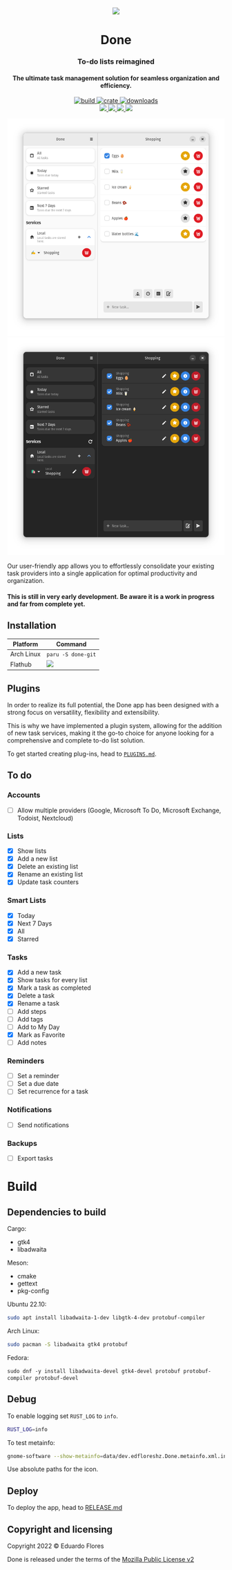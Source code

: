 <div align="center">
  <br>
  <img src="https://raw.githubusercontent.com/edfloreshz/done/main/data/icons/dev.edfloreshz.Done.svg" width="150" />
  <h1>Done</h1>
  <h3>To-do lists reimagined</h3>
  <h4>The ultimate task management solution for seamless organization and efficiency.</h4>
  <a href="https://github.com/edfloreshz/done/actions/workflows/ci.yml">
    <img src="https://img.shields.io/github/actions/workflow/status/edfloreshz/done/ci.yml?style=for-the-badge" alt="build"/>
  </a>
  <a href="https://crates.io/crates/done">
    <img src="https://img.shields.io/crates/v/done?label=Done&style=for-the-badge" alt="crate"/>
  </a>
   <a href="https://crates.io/crates/done">
    <img src="https://img.shields.io/crates/d/done?style=for-the-badge" alt="downloads"/>
  </a>
  <br/>
  <a href="https://github.com/sponsors/edfloreshz">
    <img src="https://img.shields.io/badge/sponsor-30363D?style=for-the-badge&logo=GitHub-Sponsors&logoColor=#white"/>
  </a>
  <a href="https://matrix.to/#/#done-devs:matrix.org">
    <img src="https://img.shields.io/badge/matrix-000000?style=for-the-badge&logo=Matrix&logoColor=white"/>
  </a>
  <a href="https://github.com/edfloreshz/done">
    <img src="https://img.shields.io/badge/GitHub-100000?style=for-the-badge&logo=github&logoColor=white"/>
  </a>
  <a href="https://t.me/done_devs">
    <img src="https://img.shields.io/badge/Telegram-2CA5E0?style=for-the-badge&logo=telegram&logoColor=white"/>
  </a>
</div>

  ![Screenshot](./data/resources/screenshots/tasks.png#gh-light-mode-only)
  ![Screenshot](./data/resources/screenshots/dark.png#gh-dark-mode-only)

Our user-friendly app allows you to effortlessly consolidate your existing task providers into a single application for optimal productivity and organization.

#### **This is still in very early development. Be aware it is a work in progress and far from complete yet.**


## Installation
| Platform   | Command                                 |
|------------|-----------------------------------------|
| Arch Linux | `paru -S done-git`                    |
| Flathub    | <a href="https://flathub.org/apps/details/dev.edfloreshz.Done"><img src="https://flathub.org/assets/badges/flathub-badge-en.png" width="150"/></a> |

## Plugins
In order to realize its full potential, the Done app has been designed with a strong focus on versatility, flexibility and extensibility.

This is why we have implemented a plugin system, allowing for the addition of new task services, making it the go-to choice for 
anyone looking for a comprehensive and complete to-do list solution.

To get started creating plug-ins, head to [`PLUGINS.md`](PLUGINS.md).

## To do

### Accounts

- [ ] Allow multiple providers (Google, Microsoft To Do, Microsoft Exchange, Todoist, Nextcloud)

### Lists

- [x] Show lists
- [x] Add a new list
- [x] Delete an existing list
- [x] Rename an existing list
- [x] Update task counters

### Smart Lists
- [x] Today
- [x] Next 7 Days
- [x] All
- [x] Starred

### Tasks
- [x] Add a new task
- [x] Show tasks for every list
- [x] Mark a task as completed
- [x] Delete a task
- [x] Rename a task
- [ ] Add steps
- [ ] Add tags
- [ ] Add to My Day
- [x] Mark as Favorite
- [ ] Add notes

### Reminders
- [ ] Set a reminder
- [ ] Set a due date
- [ ] Set recurrence for a task

### Notifications
- [ ] Send notifications

### Backups
- [ ] Export tasks

# Build

## Dependencies to build

Cargo:
- gtk4
- libadwaita

Meson:
- cmake
- gettext
- pkg-config

Ubuntu 22.10:
```bash
sudo apt install libadwaita-1-dev libgtk-4-dev protobuf-compiler
```
Arch Linux:
```bash
sudo pacman -S libadwaita gtk4 protobuf
```
Fedora:
```
sudo dnf -y install libadwaita-devel gtk4-devel protobuf protobuf-compiler protobuf-devel
```

## Debug
To enable logging set `RUST_LOG` to `info`.
```bash
RUST_LOG=info
```

To test metainfo:
```bash
gnome-software --show-metainfo=data/dev.edfloreshz.Done.metainfo.xml.in.in,icon=data/icons/dev.edfloreshz.Done.Devel.svg
```

Use absolute paths for the icon.

## Deploy
To deploy the app, head to [RELEASE.md](RELEASE.md)

Copyright and licensing
-----------------------

Copyright 2022 © Eduardo Flores

Done is released under the terms of the [Mozilla Public License v2](https://github.com/edfloreshz/done/blob/main/LICENSE)
